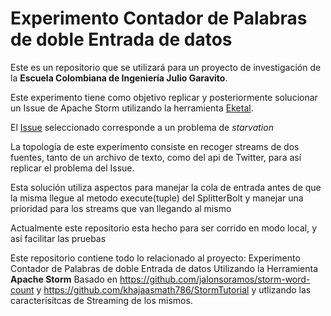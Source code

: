 Experimento Contador de Palabras de doble Entrada de datos 
================
Este es un repositorio que se utilizará para un proyecto de investigación de la **Escuela Colombiana de Ingeniería Julio Garavito**.

Este experimento tiene como objetivo replicar y posteriormente solucionar un Issue de Apache Storm utilizando la herramienta [Eketal](https://github.com/unicesi/eketal "Eketal").

El [Issue](https://issues.apache.org/jira/browse/STORM-284 "Issue") seleccionado corresponde a un problema de *starvation*

La topología de este experimento consiste en recoger streams de dos fuentes, tanto de un archivo de texto, como del api de Twitter, para así replicar el problema del Issue.

Esta solución utiliza aspectos para manejar la cola de entrada antes de que la misma llegue al metodo execute(tuple) del SplitterBolt y manejar una prioridad para los streams que van llegando al mismo

Actualmente este repositorio esta hecho para ser corrido en modo local, y así facilitar las pruebas

Este repositorio contiene todo lo relacionado al proyecto: 
Experimento Contador de Palabras de doble Entrada de datos Utilizando la Herramienta **Apache Storm** Basado en https://github.com/jalonsoramos/storm-word-count y https://github.com/khajaasmath786/StormTutorial y utlizando las caracterísitcas de Streaming de los mismos.
